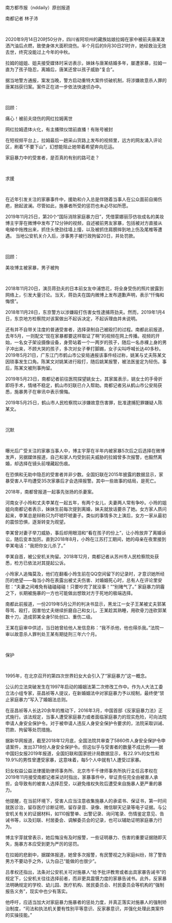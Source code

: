 南方都市报（nddaily）原创报道

南都记者 林子沛

&#160;

2020年9月14日20时50分许，四川省阿坝州的藏族姑娘拉姆在家中被前夫唐某泼洒汽油后点燃，致使身体大面积烧伤。半个月后的9月30日21时许，她经救治无效去世，终究没能过上今年的中秋。

拉姆的姐姐、姐夫接受媒体时采访表示，妹妹与唐某结婚多年，屡遭家暴，拉姆一直为了孩子隐忍，离婚后，唐某还曾以孩子威胁“复合”。

据当地警方通报，案发当晚，警方启动重特大案件侦破机制，将涉嫌故意杀人罪的唐某挡获归案。案件正在进一步依法快速侦办中。

&#160;

回顾：

痛心！被前夫烧伤的网红拉姆离世

网红拉姆遗体火化，有主播殡仪馆前直播！有账号被封 &#160;

在短视频平台上，拉姆最后一趟采山货路上发布的视频里，远方的网友涌入评论区，刷着“不要下山”，幻想能阻止她带着希望奔向厄运。

家庭暴力中的受害者，是否真的有别的路可走？

&#160;

求援

&#160;

在近年引发关注的家暴事件中，援助和介入总是伴随着当事人在公众面前自揭伤疤，掀起波澜。尽管如此，施暴者所受的惩罚也未必尽如所愿。

2019年11月25日，第20个“国际消除家庭暴力日”，凭借蒙娜丽莎仿妆成名的美妆博主宇芽在微博中发布了12分钟的视频，自述被前男友家暴，包括被对方直接从电梯中拖拽出来，抓住头使劲往墙上撞，以及被抓住肩膀摔到地上伤及尾椎等遭遇。 当地公安机关介入后，涉事男子被行政拘留20日，并处罚款。

&#160;

回顾：

美妆博主被家暴，男子被拘

&#160;

2018年11月20日，演员蒋劲夫的日本前女友中浦悠花，将全身受伤的照片披露到网络上，引发大量讨论。当天，蒋劲夫在国内微博上发布道歉声明，表示“忏悔和悔恨”。

2018年11月28日，东京警方以涉嫌殴打伤害女性逮捕蒋劲夫。然而，2019年1月4日，东京地方检察院对该案做出不起诉决定，不起诉理由并未说明。

还有并不自带关注度的普通受害者，选择录制自己被殴打的过程。南都此前报道，去年5月，一则配文“现在家暴都要这样取证了啊”的视频在网上传播。视频的开始，一名女子架设摄像设备，身旁站着一个一两岁的孩子，随后一名赤裸上身的男子冲出来，不顾大哭的孩子，多次对女子拳打脚踢，女子尖叫呼喊长达40多秒。 2019年5月21日，广东江门市鹤山市公安局通报该事件经过称，姚某与丈夫陈某文因琐事发生口角。陈某文对姚某进行殴打，随后姚某报警，被法医鉴定为轻伤。事后，陈某文被刑事拘留。

2019年5月23日，南都记者前往医院探望姚女士。其家属表示，姚女士的手骨折即将手术，情绪不稳定，鹤山市妇联已介入帮助。南都记者另从鹤山市公安局获悉，施暴男子在审讯中表示懊悔。

2019年5月25日，鹤山市人民检察院以涉嫌故意伤害罪，批准逮捕犯罪嫌疑人陈某文。

&#160;

沉默

&#160;

曝光后广受关注的家暴当事人中，博主宇芽在半年内被家暴5次后之后选择在微博发声，另据媒体报道，自己和家人均受到前夫威胁的拉姆曾多次报警，也毅然离婚，却选择在镜头前埋藏起伤痕。

在恐惧和无助中隐忍的受害者并非少数。全国妇联在2015年披露的数据显示，家暴受害人平均遭受35次家暴后才会选择报警。其中一些故事的结局，是死亡。

2018年，南都曾报道一起事先张扬的杀妻案。

河南女子小玲和丈夫李某在一起五年，有两个女儿，夫妻两人常有争吵。小玲的姐姐向南都记者表示，妹妹生前每次提到离婚，妹夫就放话要杀了她。女方家人质问起来，李某总是辩称只为吓唬吓唬妻子。类似的事情多次上演后，女方一家从最初的震惊恐惧，逐渐转变为观望。

李某曾对妻子举刀威胁，事后却用眼泪和“看在孩子的份上”，让小玲放弃了离婚诉讼，随后变本加厉。直到2018年8月，小玲在江苏打工期间，她的母亲在夜里接到李某电话：“我把你女儿杀了。”

李某自首，被公安机关拘留。2018年12月，南都记者从苏州市人民检察院处获悉，检方已依法对其提起公诉。

小玲家人追悔莫及，他们在翻看小玲生前在QQ空间留下的记录时，才意识她所经历的绝望——每当小玲在表露出被丈夫伤害、对婚姻死心时，总有人在评论里安慰：“夫妻之间难免有磕磕碰碰！只要吵完了就没事！”“别赌气了。” 家庭暴力阴霾之下，长期被施暴的一方也可能做出想致对方于死地的极端选择。

南都此前报道，一份2019年5月公开的判决书显示，黑龙江一女子王某被丈夫郭某辱骂、殴打，因害怕丈夫继续折磨自己和女儿，王某趁其熟睡，用砍骨刀连砍郭某数十刀，造成郭某全身51处创口、重伤二级。

王某在庭审中供述，当日她曾给他人发信息称：“我不杀他，他也得杀我。”法院一审以故意杀人罪判处王某有期徒刑三年六个月。

&#160;

保护

&#160;

1995年，在北京召开的第四次世界妇女大会引入了“家庭暴力”这一概念。

公认的立法突破发生在1997年启动的婚姻法第二次修改工作中。作为人大法工委立法小组专家，巫昌祯等人提议，在新婚姻法中对家庭暴力予以规制，最终使“禁止家庭暴力”写入了婚姻法总则。

在巫昌祯等人长达20余年的推动下，2016年3月，中国首部《反家庭暴力法》正式施行。该法规定，当事人遭受家庭暴力或者面临家庭暴力的现实危险，可向法院申请人身安全保护令。对于被申请人违反人身安全保护令要求的，法院采取训诫、罚款、拘留等处罚措施。

据新华网报道，截至2018年12月底，全国法院共审查了5860件人身安全保护令申请案件，发出3718份人身安全保护令。但这似乎与受害者的数量不成比例——据中国妇女报2019年报道，全国妇联和国家统计局数据显示，有22.9%的女性和19.9%的男性曾遭受家暴，这意味着，每5个人中就有1人遭受过家暴。

妇女权益公益法律援助律师事务所、北京市千千律师事务所执行主任吕孝权在2019年11月接受南都记者采访时指出，家暴事件中，举证责任完全由被害人承担，会导致有的被害人选择忍受，以避免维权失败后遭受来自施暴人更严重的暴力。

他提醒，在当前环境下，受害人应当注意收集施暴人的承诺书、保证书，第一时间就医诊治，留存医疗诊断证明，留存录音、录像、微信聊天记录等电子证据。与公安机关有关的证据材料，如110报警单、出警记录、询问笔录、伤情鉴定意见、告诫书等，以及妇联、村居委会、调解委员会的记录，也可以辅助证明家庭暴力行为。

博主宇芽就曾表示，她后悔没有及时报警，一些证明暴力、伤害的重要证据随即灭失，施暴方本应受到更为严厉的惩罚。

在拉姆的悲剧中，据媒体报道，她曾多次报警，有民警视之为家庭纠纷，除了警告男方不要动手之外，认为自己“能做的也很少”。

吕孝权还指出，法条对公安机关可对施暴人“给予批评教育或者出具家暴告诫书”的规定下，公安机关往往选择前者，而非更具震慑力度的家暴告诫书。此外，反家暴法明确规定的学校、幼儿园、医疗机构、居民委员会、村民委员会等机构的“强制报告义务”，现实中也少有落实。

他呼吁，应适当加大对家庭暴力施暴者的惩处力度，并真正落实对施暴人的强制矫治制度，“司法和执法机关要有性别平等意识、反家暴意识，并强化处理此类案件的实操技能。”

&#160;

&#160;